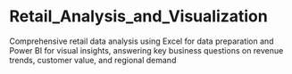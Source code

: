 # Retail_Analysis_and_Visualization
Comprehensive retail data analysis using Excel for data preparation and Power BI for visual insights, answering key business questions on revenue trends, customer value, and regional demand
